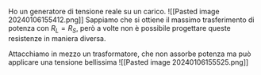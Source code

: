 Ho un generatore di tensione reale su un carico.
![[Pasted image 20240106155412.png]]
Sappiamo che si ottiene il massimo trasferimento di potenza con $R_L=R_S$, però a volte non è possibile progettare queste resistenze in maniera diversa.

Attacchiamo in mezzo un trasformatore, che non assorbe potenza ma può applicare una tensione bellissima
![[Pasted image 20240106155525.png]]



